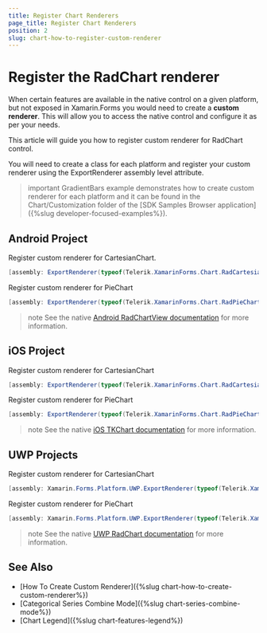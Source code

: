 ```yaml
---
title: Register Chart Renderers
page_title: Register Chart Renderers
position: 2
slug: chart-how-to-register-custom-renderer
---
```


# Register the RadChart renderer

When certain features are available in the native control on a given platform, but not exposed in Xamarin.Forms you would need to create a **custom renderer**. This will allow you to access the native control and configure it as per your needs.

This article will guide you how to register custom renderer for RadChart control.

You will need to create a class for each platform and register your custom renderer using the ExportRenderer assembly level attribute.

>important GradientBars example demonstrates how to create custom renderer for each platform and it can be found in the Chart/Customization folder of the [SDK Samples Browser application]({%slug developer-focused-examples%}).

## Android Project

Register custom renderer for CartesianChart.

```C#
[assembly: ExportRenderer(typeof(Telerik.XamarinForms.Chart.RadCartesianChart), typeof(Telerik.XamarinForms.ChartRenderer.Android.CartesianChartRenderer))]
```


Register custom renderer for PieChart

```C#
[assembly: ExportRenderer(typeof(Telerik.XamarinForms.Chart.RadPieChart), typeof(Telerik.XamarinForms.ChartRenderer.Android.PieChartRenderer))]
```

>note See the native [Android RadChartView documentation](https://docs.telerik.com/devtools/xamarin/nativecontrols/android/chart/chart-overview) for more information.


## iOS Project

Register custom renderer for CartesianChart

```C#
[assembly: ExportRenderer(typeof(Telerik.XamarinForms.Chart.RadCartesianChart), typeof(Telerik.XamarinForms.ChartRenderer.iOS.CartesianChartRenderer))]
```

Register custom renderer for PieChart

```C#
[assembly: ExportRenderer(typeof(Telerik.XamarinForms.Chart.RadPieChart), typeof(Telerik.XamarinForms.ChartRenderer.iOS.PieChartRenderer))]
```

>note See the native [iOS TKChart documentation](https://docs.telerik.com/devtools/xamarin/nativecontrols/ios/chart/overview) for more information.

## UWP Projects

Register custom renderer for CartesianChart

```C#
[assembly: Xamarin.Forms.Platform.UWP.ExportRenderer(typeof(Telerik.XamarinForms.Chart.RadCartesianChart), typeof(Telerik.XamarinForms.ChartRenderer.UWP.CartesianChartRenderer))]
```

Register custom renderer for PieChart

```C#
[assembly: Xamarin.Forms.Platform.UWP.ExportRenderer(typeof(Telerik.XamarinForms.Chart.RadPieChart), typeof(Telerik.XamarinForms.ChartRenderer.UWP.PieChartRenderer))]
```

>note See the native [UWP RadChart documentation](https://docs.telerik.com/devtools/universal-windows-platform/controls/radchart/overview) for more information. 

## See Also

- [How To Create Custom Renderer]({%slug chart-how-to-create-custom-renderer%})
- [Categorical Series Combine Mode]({%slug chart-series-combine-mode%})
- [Chart Legend]({%slug chart-features-legend%})

